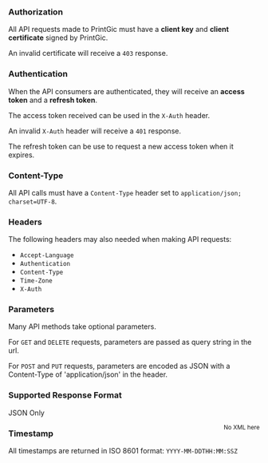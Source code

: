 ### Authorization
<p>All API requests made to PrintGic must have a <b>client key</b> and <b>client certificate</b> signed by PrintGic.
<p>An invalid certificate will receive a <code>403</code> response.</p>

### Authentication
<p>When the API consumers are authenticated, they will receive an <b>access token</b> and a <b>refresh token</b>.</p>
<p>The access token received can be used in the <code>X-Auth</code> header.
<p>An invalid <code>X-Auth</code> header will receive a <code>401</code> response.</p>
<p>The refresh token can be use to request a new access token when it expires.

### Content-Type
<p>All API calls must have a <code>Content-Type</code> header set to <code>application/json; charset=UTF-8</code>.

### Headers
<p>The following headers may also needed when making API requests:</p>
<ul>
    <li><code>Accept-Language</code></li>
    <li><code>Authentication</code></li>
    <li><code>Content-Type</code></li>
    <li><code>Time-Zone</code></li>
    <li><code>X-Auth</code></li>
</ul>

### Parameters
<p>Many API methods take optional parameters.</p>
<p>For <code>GET</code> and <code>DELETE</code> requests, parameters are passed as query string in the url.</p>
<p>For <code>POST</code> and <code>PUT</code> requests, parameters are encoded as JSON with a Content-Type of 'application/json' in the header.</p>

### Supported Response Format
<p>JSON Only</p> <a href="http://s2.quickmeme.com/img/72/72e5b8f58c83b44f09e83ebf05920eeb234d1719ce8911d6e898e46562c47710.jpg"><small style="float: right">No XML here</small></a>

### Timestamp
<p>All timestamps are returned in ISO 8601 format: <code>YYYY-MM-DDTHH:MM:SSZ</code></p>
